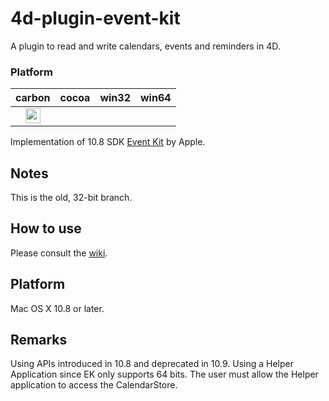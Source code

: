 4d-plugin-event-kit
===================

A plugin to read and write calendars, events and reminders in 4D.

### Platform

| carbon | cocoa | win32 | win64 |
|:------:|:-----:|:---------:|:---------:|
|<img src="https://cloud.githubusercontent.com/assets/1725068/22371562/1b091f0a-e4db-11e6-8458-8653954a7cce.png" width="24" height="24" />||||

Implementation of 10.8 SDK [Event Kit](https://developer.apple.com/library/ios/documentation/EventKit/Reference/EventKitFrameworkRef/_index.html) by Apple.


## Notes

This is the old, 32-bit branch.

How to use
----------
Please consult the [wiki](https://github.com/miyako/4d-plugin-event-kit/wiki).

Platform
--------
Mac OS X 10.8 or later.

Remarks
-------
Using APIs introduced in 10.8 and deprecated in 10.9.
Using a Helper Application since EK only supports 64 bits.
The user must allow the Helper application to access the CalendarStore.
